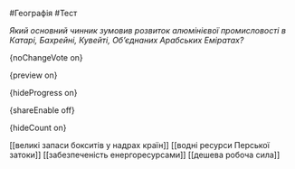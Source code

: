 #Географія #Тест

*Який основний чинник зумовив розвиток алюмінієвої промисловості в Катарі, Бахрейні, Кувейті, Об’єднаних Арабських Еміратах?*

{noChangeVote on}

{preview on}

{hideProgress on}

{shareEnable off}

{hideCount on}

[[великі запаси бокситів у надрах країн]]
[[водні ресурси Перської затоки]]
[[забезпеченість енергоресурсами]]
[[дешева робоча сила]]
